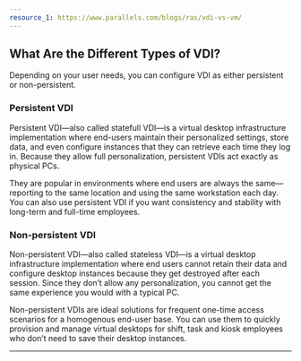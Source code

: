 ```yaml
---
resource_1: https://www.parallels.com/blogs/ras/vdi-vs-vm/
---
```

## What Are the Different Types of VDI?

Depending on your user needs, you can configure VDI as either persistent or non-persistent.

### Persistent VDI

Persistent VDI—also called statefull VDI—is a virtual desktop infrastructure implementation where end-users maintain their personalized settings, store data, and even configure instances that they can retrieve each time they log in. Because they allow full personalization, persistent VDIs act exactly as physical PCs.

They are popular in environments where end users are always the same—reporting to the same location and using the same workstation each day. You can also use persistent VDI if you want consistency and stability with long-term and full-time employees.

### Non-persistent VDI

Non-persistent VDI—also called stateless VDI—is a virtual desktop infrastructure implementation where end users cannot retain their data and configure desktop instances because they get destroyed after each session. Since they don’t allow any personalization, you cannot get the same experience you would with a typical PC.

Non-persistent VDIs are ideal solutions for frequent one-time access scenarios for a homogenous end-user base. You can use them to quickly provision and manage virtual desktops for shift, task and kiosk employees who don’t need to save their desktop instances.

---